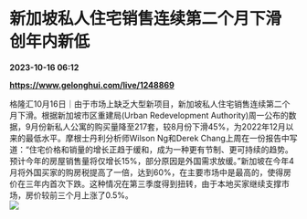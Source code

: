 # 新加坡私人住宅销售连续第二个月下滑 创年内新低

**2023-10-16 06:12**

**https://www.gelonghui.com/live/1248869**

格隆汇10月16日｜由于市场上缺乏大型新项目，新加坡私人住宅销售连续第二个月下滑。根据新加坡市区重建局(Urban Redevelopment Authority)周一公布的数据，9月份新私人公寓的购买量降至217套，较8月份下滑45%，为2022年12月以来的最低水平。摩根士丹利分析师Wilson Ng和Derek Chang上周在一份报告中写道：“住宅价格和销量的增长正趋于缓和，成为一种更有节制、更可持续的趋势。预计今年的房屋销售量将仅增长15%，部分原因是外国需求放缓。”新加坡在今年4月将外国买家的购房税提高了一倍，达到60%，在主要市场中是最高的，使得房价在三年内首次下跌。这种情况在第三季度得到扭转，由于本地买家继续支撑市场，房价较前三个月上涨了0.5%。  
![](https://img3.gelonghui.com/afd04-7d41b17d-b5c9-45c0-83e0-10e1881b10d1.jpg)